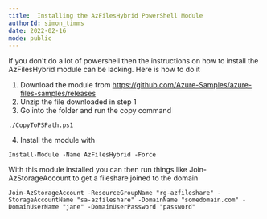 ```yaml
---
title:  Installing the AzFilesHybrid PowerShell Module
authorId: simon_timms
date: 2022-02-16
mode: public
---
```




If you don't do a lot of powershell then the instructions on how to install the AzFilesHybrid module can be lacking. Here is how to do it 

1. Download the module from https://github.com/Azure-Samples/azure-files-samples/releases
2. Unzip the file downloaded in step 1
3. Go into the folder and run the copy command 

```
./CopyToPSPath.ps1
```

4. Install the module with 
```
Install-Module -Name AzFilesHybrid -Force
```

With this module installed you can then run things like Join-AzStorageAccount to get a fileshare joined to the domain 

```
Join-AzStorageAccount -ResourceGroupName "rg-azfileshare" -StorageAccountName "sa-azfileshare" -DomainName "somedomain.com" -DomainUserName "jane" -DomainUserPassword "password"
```